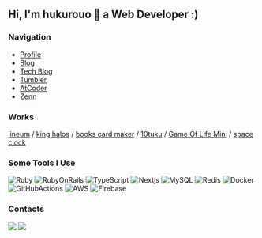 ## Hi, I'm hukurouo 🦉 a Web Developer :)

### Navigation
- [Profile](https://hukurouo.com)
- [Blog](https://hukurouo.com/articles)
- [Tech Blog](https://tech.hukurouo.com/)
- [Tumbler](https://hukurouo.tumblr.com/)
- [AtCoder](https://atcoder.jp/users/hukurouo)
- [Zenn](https://zenn.dev/hukurouo)

### Works

[iineum](https://iineum.hukurouo.com/) / [king halos](https://king-halo.hukurouo.com/) / [books card maker](https://books-card-maker.web.app/) / [10tuku](https://10tuku.hukurouo.com/) / [Game Of Life Mini](https://gameoflife.hukurouo.com/) / [space clock](https://space-clock.hukurouo.com/)

### Some Tools I Use

<p>
 <img alt="Ruby" src="https://img.shields.io/badge/-Ruby-a52a2a?style=flat-square&logo=ruby&logoColor=white" />
 <img alt="RubyOnRails" src="https://img.shields.io/badge/-Rails-cd5e3c?style=flat-square&logo=rubyonrails&logoColor=white" />
 <img alt="TypeScript" src="https://img.shields.io/badge/-TypeScript-007ACC?style=flat-square&logo=typescript&logoColor=white" />
 <img alt="Nextjs" src="https://img.shields.io/badge/-Next.js-333631?style=flat-square&logo=next.js&logoColor=white" />
 <img alt="MySQL" src="https://img.shields.io/badge/-MySQL-4682b4?style=flat-square&logo=mysql&logoColor=white" />
 <img alt="Redis" src="https://img.shields.io/badge/-Redis-cd5c5c?style=flat-square&logo=redis&logoColor=white" />
 <img alt="Docker" src="https://img.shields.io/badge/-Docker-87cefa?style=flat-square&logo=docker&logoColor=white" />
 <img alt="GitHubActions" src="https://img.shields.io/badge/-GitHub Actions-696969?style=flat-square&logo=githubactions&logoColor=white" />
 <img alt="AWS" src="https://img.shields.io/badge/-Amazon AWS-f6ad49?style=flat-square&logo=amazonaws&logoColor=white" />
 <img alt="Firebase" src="https://img.shields.io/badge/-Firebase-f5e56b?style=flat-square&logo=firebase&logoColor=white" />
</p>

### Contacts

<a href="https://twitter.com/hukurouo_code"><img src="https://img.shields.io/badge/-@hukurouo_code-00acee?style=flat-square&logo=Twitter&logoColor=white" /></a>
<a href="mailto:owlbook248@gmail.com"><img src="https://img.shields.io/badge/-owlbook248@gmail.com-c14438?style=flat-square&logo=Gmail&logoColor=white&link=mailto:owlbook248@gmail.com" /></a>

